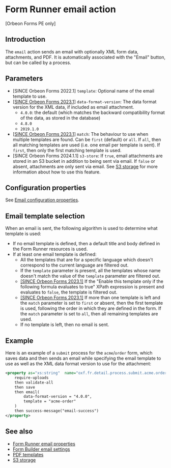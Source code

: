 # Form Runner email action

[Orbeon Forms PE only]

##  Introduction

The `email` action sends an email with optionally XML form data, attachments, and PDF. It is automatically associated with the "Email" button, but can be called by a process.  

## Parameters

- [SINCE Orbeon Forms 2022.1] `template`: Optional name of the email template to use.
- [\[SINCE Orbeon Forms 2023.1\]](/release-notes/orbeon-forms-2023.1.md) `data-format-version`: The data format version for the XML data, if included as email attachment.
  - `4.0.0`: the default (which matches the backward compatibility format of the data, as stored in the database)
  - `4.8.0`
  - `2019.1.0`
- [\[SINCE Orbeon Forms 2023.1\]](/release-notes/orbeon-forms-2023.1.md) `match`: The behaviour to use when multiple templates are found. Can be `first` (default) or `all`. If `all`, then all matching templates are used (i.e. one email per template is sent). If `first`, then only the first matching template is used.
- [SINCE Orbeon Forms 2024.1.1] `s3-store`: If `true`, email attachments are stored in an S3 bucket in addition to being sent via email. If `false` or absent, attachments are only sent via email. See [S3 storage](/form-runner/feature/s3.md) for more information about how to use this feature.

## Configuration properties

See [Email configuration properties](/configuration/properties/form-runner-email.md).

## Email template selection

When an email is sent, the following algorithm is used to determine what template is used:
- If no email template is defined, then a default title and body defined in the Form Runner resources is used.
- If at least one email template is defined:
  - All the templates that are for a specific language which doesn't correspond to the current language are filtered out.
  - If the `template` parameter is present, all the templates whose name doesn't match the value of the `template` parameter are filtered out.
  - [\[SINCE Orbeon Forms 2023.1\]](/release-notes/orbeon-forms-2023.1.md) If the "Enable this template only if the following formula evaluates to true" XPath expression is present and evaluates to `false`, the template is filtered out.
  - [\[SINCE Orbeon Forms 2023.1\]](/release-notes/orbeon-forms-2023.1.md) If more than one template is left and the `match` parameter is set to `first` or absent, then the first template is used, following the order in which they are defined in the form. If the `match` parameter is set to `all`, then all remaining templates are used.
  - If no template is left, then no email is sent.

## Example

Here is an example of a `submit` process for the `acme`/`order` form, which saves data and then sends an email while specifying the email template to use as well as the XML data format version to use for the attachment:

```xml
<property as="xs:string"  name="oxf.fr.detail.process.submit.acme.order">
    require-uploads
    then validate-all
    then save
    then email(
        data-format-version = "4.0.0",
        template = "acme-order"
    )
    then success-message("email-success")
</property>
```

## See also

- [Form Runner email properties](/configuration/properties/form-runner-email.md)
- [Form Builder email settings](/form-builder/email-settings.md)
- [PDF templates](/form-runner/feature/pdf-templates.md)
- [S3 storage](/form-runner/feature/s3.md)